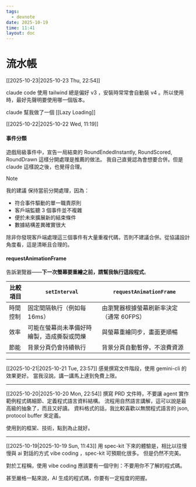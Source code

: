 ```yaml
---
tags:
  - devnote
date: 2025-10-19
time: 11:41
layout: doc
---
```


# 流水帳

<DocDate :date="$frontmatter.date" />

[[2025-10-23|2025-10-23 Thu, 22:54]]

claude code 使用 tailwind 總是偏好 v3 ，安裝時常常會自動裝 v4 。所以使用時，最好先聲明要使用哪一個版本。

claude 幫我做了一個 [[Lazy Loading]]


[[2025-10-22|2025-10-22 Wed, 11:19]]

#### 事件分類
遊戲局級事件中，宣告一局結束的 RoundEndedInstantly, RoundScored, RoundDrawn 這樣分開處理是推薦的做法。
我自己直覺認為會想要合併。但是 claude 這樣說之後，也覺得合理。
> [!NOTE]
> 我的建議
>   保持當前分開處理，因為：
>   - 符合事件驅動的單一職責原則
>   - 客戶端監聽 3 個事件並不複雜
>   - 便於未來擴展新的結束條件
>   - 數據結構差異確實很大
> 
>   除非你發現客戶端處理這三個事件有大量重複代碼，否則不建議合併。從協議設計角度看，這是清晰且合理的。

#### requestAnimationFrame
告訴瀏覽器——**下一次螢幕要重繪之前，請幫我執行這段程式**。

|比較項目|`setInterval`|`requestAnimationFrame`|
|---|---|---|
|時間控制|固定間隔執行（例如每 16ms）|由瀏覽器根據螢幕刷新率決定（通常 60FPS）|
|效率|可能在螢幕尚未準備好時繪製，造成撕裂或閃爍|與螢幕重繪同步，畫面更順暢|
|節能|背景分頁仍會持續執行|背景分頁自動暫停，不浪費資源|

---

[[2025-10-21|2025-10-21 Tue, 23:57]]
感覺撰寫文件階段，使用 gemini-cli 的效果更好。
當我沒說。講一講馬上達到免費上限。

---

[[2025-10-20|2025-10-20 Mon, 22:54]]
撰寫 PRD 文件時，不要讓 agent 實作範例程式碼細節、定義程式語言資料結構。
流程用自然語言講解，這可以說是最高級的抽象了，而且又好讀。
資料格式的話，我比較喜歡以無關程式語言的 json, protocol buffer 來定義。

使用到的框架、技術，點到為止就好。

---

[[2025-10-19|2025-10-19 Sun, 11:43]]
用 spec-kit 下來的體驗是，相比以往慢慢與 ai 對話的方式 vibe coding ，spec-kit 可預期化很多。
但是仍然不完美。

對於工程稱，使用 vibe coding 應該要有一個守則：不要用你不了解的程式碼。

甚至嚴格一點來說，AI 生成的程式碼，你要有一定程度的把握。


